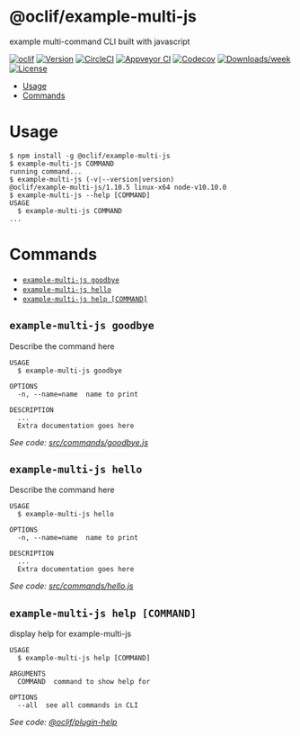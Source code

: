 @oclif/example-multi-js
=======================

example multi-command CLI built with javascript

[![oclif](https://img.shields.io/badge/cli-oclif-brightgreen.svg)](https://oclif.io)
[![Version](https://img.shields.io/npm/v/@oclif/example-multi-js.svg)](https://npmjs.org/package/@oclif/example-multi-js)
[![CircleCI](https://circleci.com/gh/oclif/example-multi-js/tree/master.svg?style=shield)](https://circleci.com/gh/oclif/example-multi-js/tree/master)
[![Appveyor CI](https://ci.appveyor.com/api/projects/status/github/oclif/example-multi-js?branch=master&svg=true)](https://ci.appveyor.com/project/oclif/example-multi-js/branch/master)
[![Codecov](https://codecov.io/gh/oclif/example-multi-js/branch/master/graph/badge.svg)](https://codecov.io/gh/oclif/example-multi-js)
[![Downloads/week](https://img.shields.io/npm/dw/@oclif/example-multi-js.svg)](https://npmjs.org/package/@oclif/example-multi-js)
[![License](https://img.shields.io/npm/l/@oclif/example-multi-js.svg)](https://github.com/oclif/example-multi-js/blob/master/package.json)

<!-- toc -->
* [Usage](#usage)
* [Commands](#commands)
<!-- tocstop -->
# Usage
<!-- usage -->
```sh-session
$ npm install -g @oclif/example-multi-js
$ example-multi-js COMMAND
running command...
$ example-multi-js (-v|--version|version)
@oclif/example-multi-js/1.10.5 linux-x64 node-v10.10.0
$ example-multi-js --help [COMMAND]
USAGE
  $ example-multi-js COMMAND
...
```
<!-- usagestop -->
# Commands
<!-- commands -->
* [`example-multi-js goodbye`](#example-multi-js-goodbye)
* [`example-multi-js hello`](#example-multi-js-hello)
* [`example-multi-js help [COMMAND]`](#example-multi-js-help-command)

## `example-multi-js goodbye`

Describe the command here

```
USAGE
  $ example-multi-js goodbye

OPTIONS
  -n, --name=name  name to print

DESCRIPTION
  ...
  Extra documentation goes here
```

_See code: [src/commands/goodbye.js](https://github.com/oclif/example-multi-js/blob/v1.10.5/src/commands/goodbye.js)_

## `example-multi-js hello`

Describe the command here

```
USAGE
  $ example-multi-js hello

OPTIONS
  -n, --name=name  name to print

DESCRIPTION
  ...
  Extra documentation goes here
```

_See code: [src/commands/hello.js](https://github.com/oclif/example-multi-js/blob/v1.10.5/src/commands/hello.js)_

## `example-multi-js help [COMMAND]`

display help for example-multi-js

```
USAGE
  $ example-multi-js help [COMMAND]

ARGUMENTS
  COMMAND  command to show help for

OPTIONS
  --all  see all commands in CLI
```

_See code: [@oclif/plugin-help](https://github.com/oclif/plugin-help/blob/v2.1.2/src/commands/help.ts)_
<!-- commandsstop -->
